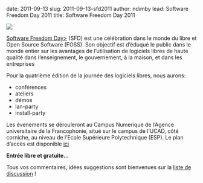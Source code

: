 date: 2011-09-13
slug: 2011-09-13-sfd2011
author: ndimby
lead: Software Freedom Day 2011
title: Software Freedom Day 2011


[![](http://www.softwarefreedomday.org/countdown/banner1-UTC+0-fr.png)](http://www.softwarefreedomday.org/fr/)

    

[Software Freedom Day>](http://softwarefreedomday.org) (SFD) est une célébration dans le monde du libre et Open Source Software (FOSS). Son objectif est d’éduqué le public dans le monde entier sur les avantages de l’utilisation de logiciels libres de haute qualité dans l’enseignement, le gouvernement, à la maison, et dans les entreprises

Pour la quatrième édition de la journée des logiciels libres, nous aurons:

*   conférences
*   ateliers
*   démos
*   lan-party
*   install-party

Les évenements se dérouleront au Campus Numerique de l’Agence universitaire de la Francophonie, situé sur le campus de l’UCAD, côté corniche, au niveau de l’Ecole Supérieure Polytechnique (ESP). Le plan d’accès est disponible [ici](http://maps.google.com/maps/ms?ie=UTF8&amp;hl=fr&amp;t=h&amp;msa=0&amp;msid=107868570247087054742.00043d11dc8b1bc28cc58&amp;ll=14.679057,-17.468187&amp;spn=0.0074,0.009388&amp;z=17) 

**Entrée libre et gratuite…**

Tous vos commentaires, idées suggestions sont bienvenues sur la [liste de discussion](http://dakarlug.org/blog/cgi-bin/mailman/listinfo/libre) !

    